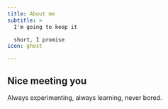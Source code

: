 ```yaml
---
title: About me
subtitle: >
  I'm going to keep it

  short, I promise
icon: ghost

---
```



## Nice meeting you


Always experimenting, always learning, never bored.
